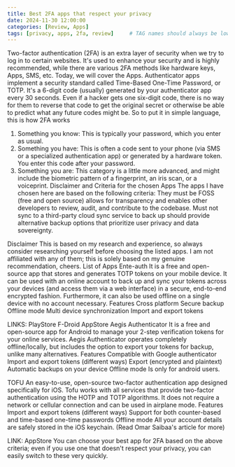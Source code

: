 ```yaml
---
title: Best 2FA apps that respect your privacy
date: 2024-11-30 12:00:00
categories: [Review, Apps]
tags: [privacy, apps, 2fa, review]     # TAG names should always be lowercase
---
```


Two-factor authentication (2FA) is an extra layer of security when we try to log in to certain websites. It's used to enhance your security and is highly recommended, while there are various 2FA methods like hardware keys, Apps, SMS, etc. Today, we will cover the Apps.
Authenticator apps implement a security standard called Time-Based One-Time Password, or TOTP. It's a 6-digit code (usually) generated by your authenticator app every 30 seconds.
Even if a hacker gets one six-digit code, there is no way for them to reverse that code to get the original secret or otherwise be able to predict what any future codes might be.
So to put it in simple language, this is how 2FA works
1. Something you know: This is typically your password, which you enter as usual.
2. Something you have: This is often a code sent to your phone (via SMS or a specialized authentication app) or generated by a hardware token. You enter this code after your password.
3. Something you are: This category is a little more advanced, and might include the biometric pattern of a fingerprint, an iris scan, or a voiceprint.
Disclaimer and Criteria for the chosen Apps
The apps I have chosen here are based on the following criteria:
They must be FOSS (free and open source)
allows for transparency and enables other developers to review, audit, and contribute to the codebase.
Must not sync to a third-party cloud sync service to back up
should provide alternative backup options that prioritize user privacy and data sovereignty.

Disclaimer
This is based on my research and experience, so always consider researching yourself before choosing the listed apps. I am not affiliated with any of them; this is solely based on my genuine recommendation, cheers.
List of Apps
Ente-auth
It is a free and open-source app that stores and generates TOTP tokens on your mobile device. It can be used with an online account to back up and sync your tokens across your devices (and access them via a web interface) in a secure, end-to-end encrypted fashion. Furthermore, it can also be used offline on a single device with no account necessary.
Features
Cross platform
Secure backup
Offline mode
Multi device synchronization
Import and export tokens

LINKS: PlayStore F-Droid AppStore
Aegis Authenticator
It is a free and open-source app for Android to manage your 2-step verification tokens for your online services. Aegis Authenticator operates completely offline/locally, but includes the option to export your tokens for backup, unlike many alternatives.
Features
Compatible with Google authenticator
Import and export tokens (different ways)
Export (encrypted and plaintext)
Automatic backups on your device
Offline mode
Is only for android users.

TOFU
An easy-to-use, open-source two-factor authentication app designed specifically for iOS. Tofu works with all services that provide two-factor authentication using the HOTP and TOTP algorithms. It does not require a network or cellular connection and can be used in airplane mode.
Features
Import and export tokens (different ways)
Support for both counter-based and time-based one-time passwords
Offline mode
All your account details are safely stored in the iOS keychain. (Read Omar Saibaa's article for more)

LINK: AppStore
You can choose your best app for 2FA based on the above criteria; even if you use one that doesn't respect your privacy, you can easily switch to these very quickly.